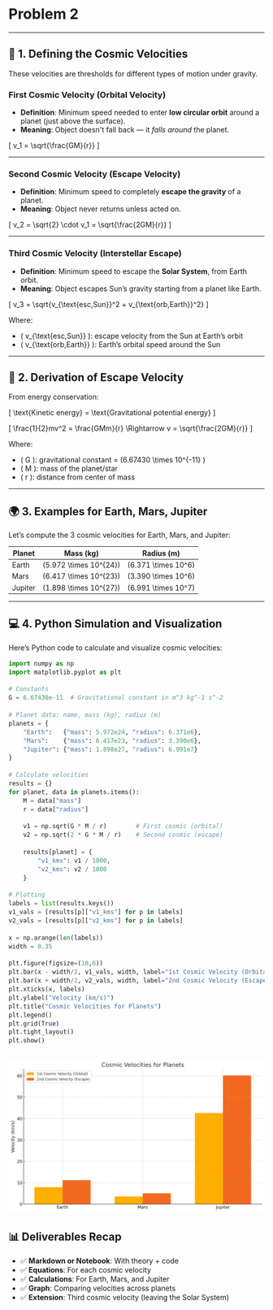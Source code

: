 # Problem 2


---

## 🚀 1. **Defining the Cosmic Velocities**

These velocities are thresholds for different types of motion under gravity.

### **First Cosmic Velocity** (Orbital Velocity)
- **Definition**: Minimum speed needed to enter **low circular orbit** around a planet (just above the surface).
- **Meaning**: Object doesn't fall back — it *falls around* the planet.

\[
v_1 = \sqrt{\frac{GM}{r}}
\]

---

### **Second Cosmic Velocity** (Escape Velocity)
- **Definition**: Minimum speed to completely **escape the gravity** of a planet.
- **Meaning**: Object never returns unless acted on.

\[
v_2 = \sqrt{2} \cdot v_1 = \sqrt{\frac{2GM}{r}}
\]

---

### **Third Cosmic Velocity** (Interstellar Escape)
- **Definition**: Minimum speed to escape the **Solar System**, from Earth orbit.
- **Meaning**: Object escapes Sun’s gravity starting from a planet like Earth.

\[
v_3 = \sqrt{v_{\text{esc,Sun}}^2 + v_{\text{orb,Earth}}^2}
\]

Where:
- \( v_{\text{esc,Sun}} \): escape velocity from the Sun at Earth’s orbit
- \( v_{\text{orb,Earth}} \): Earth’s orbital speed around the Sun

---

## 🧠 2. Derivation of Escape Velocity

From energy conservation:

\[
\text{Kinetic energy} = \text{Gravitational potential energy}
\]

\[
\frac{1}{2}mv^2 = \frac{GMm}{r}
\Rightarrow v = \sqrt{\frac{2GM}{r}}
\]

Where:
- \( G \): gravitational constant = \(6.67430 \times 10^{-11} \)
- \( M \): mass of the planet/star
- \( r \): distance from center of mass

---

## 🌍 3. Examples for Earth, Mars, Jupiter

Let’s compute the 3 cosmic velocities for Earth, Mars, and Jupiter:

| Planet   | Mass (kg)         | Radius (m)       |
|----------|-------------------|------------------|
| Earth    | \(5.972 \times 10^{24}\) | \(6.371 \times 10^6\) |
| Mars     | \(6.417 \times 10^{23}\) | \(3.390 \times 10^6\) |
| Jupiter  | \(1.898 \times 10^{27}\) | \(6.991 \times 10^7\) |

---

## 💻 4. Python Simulation and Visualization

Here’s Python code to calculate and visualize cosmic velocities:

```python
import numpy as np
import matplotlib.pyplot as plt

# Constants
G = 6.67430e-11  # Gravitational constant in m^3 kg^-1 s^-2

# Planet data: name, mass (kg), radius (m)
planets = {
    "Earth":   {"mass": 5.972e24, "radius": 6.371e6},
    "Mars":    {"mass": 6.417e23, "radius": 3.390e6},
    "Jupiter": {"mass": 1.898e27, "radius": 6.991e7}
}

# Calculate velocities
results = {}
for planet, data in planets.items():
    M = data["mass"]
    r = data["radius"]
    
    v1 = np.sqrt(G * M / r)        # First cosmic (orbital)
    v2 = np.sqrt(2 * G * M / r)    # Second cosmic (escape)
    
    results[planet] = {
        "v1_kms": v1 / 1000,
        "v2_kms": v2 / 1000
    }

# Plotting
labels = list(results.keys())
v1_vals = [results[p]["v1_kms"] for p in labels]
v2_vals = [results[p]["v2_kms"] for p in labels]

x = np.arange(len(labels))
width = 0.35

plt.figure(figsize=(10,6))
plt.bar(x - width/2, v1_vals, width, label="1st Cosmic Velocity (Orbital)")
plt.bar(x + width/2, v2_vals, width, label="2nd Cosmic Velocity (Escape)")
plt.xticks(x, labels)
plt.ylabel("Velocity (km/s)")
plt.title("Cosmic Velocities for Planets")
plt.legend()
plt.grid(True)
plt.tight_layout()
plt.show()
```

![alt text](output2.png)
---

## 📊 Deliverables Recap

- ✅ **Markdown or Notebook**: With theory + code
- ✅ **Equations**: For each cosmic velocity
- ✅ **Calculations**: For Earth, Mars, and Jupiter
- ✅ **Graph**: Comparing velocities across planets
- ✅ **Extension**: Third cosmic velocity (leaving the Solar System)


